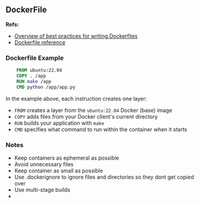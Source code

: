 ## DockerFile

**Refs:**
* [Overview of best practices for writing Dockerfiles](https://docs.docker.com/develop/develop-images/dockerfile_best-practices/)
* [Dockerfile reference](https://docs.docker.com/reference/dockerfile/)

### Dockerfile Example
```dockerfile
    FROM ubuntu:22.04
    COPY . /app
    RUN make /app
    CMD python /app/app.py
```

In the example above, each instruction creates one layer:
* `FROM` creates a layer from the `ubuntu:22.04` Docker (base) image
* `COPY` adds files from your Docker client's current directory
* `RUN` builds your application with `make`
* `CMD` specifies what command to run within the container when it starts

### Notes
* Keep containers as ephemeral as possible
* Avoid unnecessary files
* Keep container as small as possible
* Use .dockerignore to ignore files and directories so they dont get copied over
* Use multi-stage builds
* 